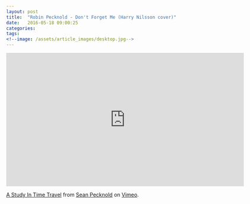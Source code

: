 ```yaml
---
layout: post
title:  "Robin Pecknold - Don't Forget Me (Harry Nilsson cover)"
date:   2016-05-18 09:00:25
categories: 
tags: 
<!--image: /assets/article_images/desktop.jpg-->
---
```


<iframe src="https://player.vimeo.com/video/161687916#t=18m45s?title=0&byline=0&portrait=0" width="640" height="360" frameborder="0" webkitallowfullscreen mozallowfullscreen allowfullscreen></iframe>
<p><a href="https://vimeo.com/161687916">A Study In Time Travel</a> from <a href="https://vimeo.com/seanpecknold">Sean Pecknold</a> on <a href="https://vimeo.com">Vimeo</a>.</p>



